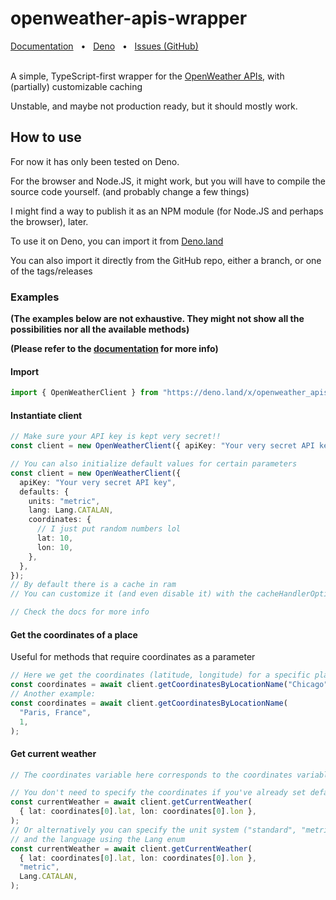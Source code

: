 # openweather-apis-wrapper

<div align="left">
  <a href="https://deno.land/x/openweather_apis_wrapper/mod.ts">Documentation</a>
  <span>&nbsp;&nbsp;•&nbsp;&nbsp;</span>
  <a href="https://deno.land/x/openweather_apis_wrapper">Deno</a>
  <span>&nbsp;&nbsp;•&nbsp;&nbsp;</span>
  <a href="https://github.com/AuraCatPerpinya/openweather-apis-wrapper/issues/new">Issues (GitHub)</a>
  <!-- <span>&nbsp;&nbsp;•&nbsp;&nbsp;</span> -->
</div>
<br/>

A simple, TypeScript-first wrapper for the
[OpenWeather APIs](https://openweathermap.org/), with (partially) customizable
caching

Unstable, and maybe not production ready, but it should mostly work.

## How to use

For now it has only been tested on Deno.

For the browser and Node.JS, it might work, but you will have to compile the
source code yourself. (and probably change a few things)

I might find a way to publish it as an NPM module (for Node.JS and perhaps the
browser), later.

To use it on Deno, you can import it from
[Deno.land](https://deno.land/x/openweather_apis_wrapper)

You can also import it directly from the GitHub repo, either a branch, or one of
the tags/releases

### Examples

**(The examples below are not exhaustive. They might not show all the
possibilities nor all the available methods)**

**(Please refer to the
[documentation](https://deno.land/x/openweather_apis_wrapper/mod.ts) for more
info)**

#### Import

```ts
import { OpenWeatherClient } from "https://deno.land/x/openweather_apis_wrapper@v0.4.4/mod.ts";
```

#### Instantiate client

```ts
// Make sure your API key is kept very secret!!
const client = new OpenWeatherClient({ apiKey: "Your very secret API key" });

// You can also initialize default values for certain parameters
const client = new OpenWeatherClient({
  apiKey: "Your very secret API key",
  defaults: {
    units: "metric",
    lang: Lang.CATALAN,
    coordinates: {
      // I just put random numbers lol
      lat: 10,
      lon: 10,
    },
  },
});
// By default there is a cache in ram
// You can customize it (and even disable it) with the cacheHandlerOptions parameter

// Check the docs for more info
```

#### Get the coordinates of a place

Useful for methods that require coordinates as a parameter

```ts
// Here we get the coordinates (latitude, longitude) for a specific place
const coordinates = await client.getCoordinatesByLocationName("Chicago", 1);
// Another example:
const coordinates = await client.getCoordinatesByLocationName(
  "Paris, France",
  1,
);
```

#### Get current weather

```ts
// The coordinates variable here corresponds to the coordinates variable of the previous example

// You don't need to specify the coordinates if you've already set default coordinates on the client
const currentWeather = await client.getCurrentWeather(
  { lat: coordinates[0].lat, lon: coordinates[0].lon },
);
// Or alternatively you can specify the unit system ("standard", "metric", "imperial")
// and the language using the Lang enum
const currentWeather = await client.getCurrentWeather(
  { lat: coordinates[0].lat, lon: coordinates[0].lon },
  "metric",
  Lang.CATALAN,
);
```
